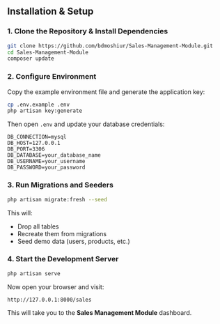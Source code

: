 
## Installation & Setup

### 1. Clone the Repository & Install Dependencies

```bash
git clone https://github.com/bdmoshiur/Sales-Management-Module.git
cd Sales-Management-Module
composer update
````

### 2. Configure Environment

Copy the example environment file and generate the application key:

```bash
cp .env.example .env
php artisan key:generate
```

Then open `.env` and update your database credentials:

```env
DB_CONNECTION=mysql
DB_HOST=127.0.0.1
DB_PORT=3306
DB_DATABASE=your_database_name
DB_USERNAME=your_username
DB_PASSWORD=your_password
```

### 3. Run Migrations and Seeders

```bash
php artisan migrate:fresh --seed
```

This will:

* Drop all tables
* Recreate them from migrations
* Seed demo data (users, products, etc.)

### 4. Start the Development Server

```bash
php artisan serve
```

Now open your browser and visit:

```
http://127.0.0.1:8000/sales
```

This will take you to the **Sales Management Module** dashboard.


